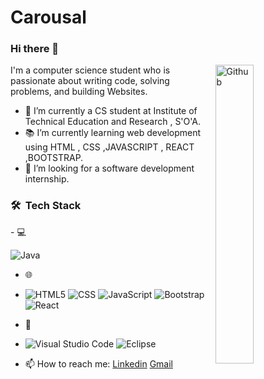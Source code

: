 # Carousal
### Hi there 👋

<img width="35%" align="right" alt="Github" src="https://user-images.githubusercontent.com/48678280/88862734-4903af80-d201-11ea-968b-9c939d88a37c.gif" />



I'm a computer science student who is passionate about writing code, solving problems, and building Websites.

- 🔭 I’m currently a CS student at Institute of Technical Education and Research , S'O'A.
- 📚 I’m currently learning  web development using HTML , CSS ,JAVASCRIPT , REACT ,BOOTSTRAP.
- 👯 I’m looking for a software development internship.
<h3> 🛠 &nbsp;Tech Stack</h3>
- 💻 &nbsp;

  ![Java](https://img.shields.io/badge/-Java-333333?style=flat&logo=Java&logoColor=007396)
- 🌐 &nbsp;
- 
  ![HTML5](https://img.shields.io/badge/-HTML5-333333?style=flat&logo=HTML5)
  ![CSS](https://img.shields.io/badge/-CSS-333333?style=flat&logo=CSS3&logoColor=1572B6)
  ![JavaScript](https://img.shields.io/badge/-JavaScript-333333?style=flat&logo=javascript)
  ![Bootstrap](https://img.shields.io/badge/-Bootstrap-333333?style=flat&logo=bootstrap&logoColor=563D7C)
  ![React](https://img.shields.io/badge/-React-333333?style=flat&logo=react)
- 🔧 &nbsp;
- 
  ![Visual Studio Code](https://img.shields.io/badge/-Visual%20Studio%20Code-333333?style=flat&logo=visual-studio-code&logoColor=007ACC)
  ![Eclipse](https://img.shields.io/badge/-Eclipse-333333?style=flat&logo=eclipse-ide&logoColor=2C2255)

- 📫 How to reach me: [Linkedin](https://www.linkedin.com/in/akshyat-pattnaik-0976b32b9/) [Gmail](mailto:akshyatpattnaik07@gmail.com)
